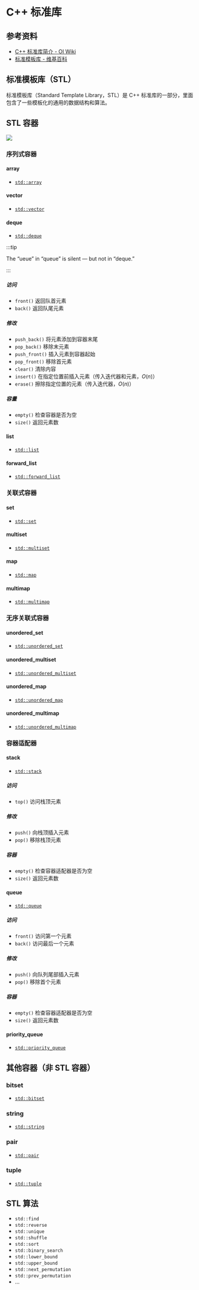# C++ 标准库

## 参考资料

- [C++ 标准库简介 - OI Wiki](https://oi-wiki.org/lang/csl/)
- [标准模板库 - 维基百科](https://zh.wikipedia.org/zh-cn/标准模板库)

## 标准模板库（STL）

标准模板库（Standard Template Library，STL）是 C++ 标准库的一部分，里面包含了一些模板化的通用的数据结构和算法。

## STL 容器

![](https://oi-wiki.org/lang/csl/images/container1.png)

### 序列式容器

#### array

- [`std::array`](https://en.cppreference.com/w/cpp/container/array.html)

#### vector

- [`std::vector`](https://en.cppreference.com/w/cpp/container/vector.html)

#### deque

- [`std::deque`](https://en.cppreference.com/w/cpp/container/deque.html)

:::tip

The “ueue” in “queue” is silent — but not in “deque.”

:::

##### 访问

- `front()` 返回队首元素
- `back()` 返回队尾元素

##### 修改

- `push_back()` 将元素添加到容器末尾
- `pop_back()` 移除末元素
- `push_front()` 插入元素到容器起始
- `pop_front()` 移除首元素
- `clear()` 清除内容
- `insert()` 在指定位置前插入元素（传入迭代器和元素，$O(n)$）
- `erase()` 擦除指定位置的元素（传入迭代器，$O(n)$）

##### 容量

- `empty()` 检查容器是否为空
- `size()` 返回元素数

#### list

- [`std::list`](https://en.cppreference.com/w/cpp/container/list.html)

#### forward_list

- [`std::forward_list`](https://en.cppreference.com/w/cpp/container/forward_list.html)

### 关联式容器

#### set

- [`std::set`](https://en.cppreference.com/w/cpp/container/set.html)

#### multiset

- [`std::multiset`](https://en.cppreference.com/w/cpp/container/multiset.html)

#### map

- [`std::map`](https://en.cppreference.com/w/cpp/container/map.html)

#### multimap

- [`std::multimap`](https://en.cppreference.com/w/cpp/container/multimap.html)

### 无序关联式容器

#### unordered_set

- [`std::unordered_set`](https://en.cppreference.com/w/cpp/container/unordered_set.html)

#### unordered_multiset

- [`std::unordered_multiset`](https://en.cppreference.com/w/cpp/container/unordered_multiset.html)

#### unordered_map

- [`std::unordered_map`](https://en.cppreference.com/w/cpp/container/unordered_map.html)

#### unordered_multimap

- [`std::unordered_multimap`](https://en.cppreference.com/w/cpp/container/unordered_multimap.html)

### 容器适配器

#### stack

- [`std::stack`](https://en.cppreference.com/w/cpp/container/stack.html)

##### 访问

- `top()` 访问栈顶元素

##### 修改

- `push()` 向栈顶插入元素
- `pop()` 移除栈顶元素

##### 容器

- `empty()` 检查容器适配器是否为空
- `size()` 返回元素数

#### queue

- [`std::queue`](https://en.cppreference.com/w/cpp/container/queue.html)

##### 访问

- `front()` 访问第一个元素
- `back()` 访问最后一个元素

##### 修改

- `push()` 向队列尾部插入元素
- `pop()` 移除首个元素

##### 容器

- `empty()` 检查容器适配器是否为空
- `size()` 返回元素数

#### priority_queue

- [`std::priority_queue`](https://en.cppreference.com/w/cpp/container/priority_queue.html)

## 其他容器（非 STL 容器）

### bitset

- [`std::bitset`](https://en.cppreference.com/w/cpp/utility/bitset.html)

### string

- [`std::string`](https://en.cppreference.com/w/cpp/utility/string.html)

### pair

- [`std::pair`](https://en.cppreference.com/w/cpp/utility/pair.html)

### tuple

- [`std::tuple`](https://en.cppreference.com/w/cpp/utility/tuple.html)

## STL 算法

- `std::find`
- `std::reverse`
- `std::unique`
- `std::shuffle`
- `std::sort`
- `std::binary_search`
- `std::lower_bound`
- `std::upper_bound`
- `std::next_permutation`
- `std::prev_permutation`
- ...

